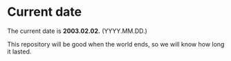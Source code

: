 # Current date

The current date is **2003.02.02.** (YYYY.MM.DD.)

This repository will be good when the world ends, so we will know how long it lasted.